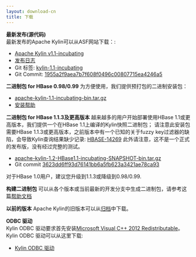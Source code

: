 ```yaml
---
layout: download-cn
title: 下载
---
```


__最新发布(源代码)__  
最新发布的Apache Kylin可以从ASF网站下载：:

* [Apache Kylin v1.1-incubating](http://www.apache.org/dyn/closer.cgi/incubator/kylin/apache-kylin-1.1-incubating/)
* [发布日志](http://kylin.incubator.apache.org/docs/release_notes.html)
* Git 标签: [kylin-1.1-incubating](https://github.com/apache/incubator-kylin/tree/kylin-1.1-incubating)
* Git Commit: [1955a2f9aea7b7f608f0496c00807715ea4246a5](https://github.com/apache/incubator-kylin/commit/1955a2f9aea7b7f608f0496c00807715ea4246a5)

__二进制包 for HBase 0.98/0.99__
为方便使用，我们提供预打包的二进制安装包：

  * [apache-kylin-1.1-incubating-bin.tar.gz](https://dist.apache.org/repos/dist/release/incubator/kylin/apache-kylin-1.1-incubating/apache-kylin-1.1-incubating-bin.tar.gz)
  * [安装帮助](http://kylin.incubator.apache.org/docs/install)

__二进制包 for HBase 1.1.3及更高版本__
越来越多的用户开始部署使用HBase 1.1或更高版本，我们提供一个在HBase 1.1上编译的Kylin快照二进制包；
请注意此安装包需要HBase 1.1.3或更高版本，之前版本中有一个已知的关于fuzzy key过滤器的缺陷，会导致Kylin查询结果缺少记录: [HBASE-14269](https://issues.apache.org/jira/browse/HBASE-14269)
此外请注意，这不是一个正式的发布版，没有经过完整的测试。

  * [apache-kylin-1.2-HBase1.1-incubating-SNAPSHOT-bin.tar.gz](https://dist.apache.org/repos/dist/dev/incubator/kylin/apache-kylin-1.2-incubating-snapshot/apache-kylin-1.2-HBase1.1-incubating-SNAPSHOT-bin.tar.gz)
  * Git commit [3623dd6ff93d76141bb6a5fb623a3421ae78ca93](https://github.com/apache/incubator-kylin/commit/3623dd6ff93d76141bb6a5fb623a3421ae78ca93)

对于HBase 1.0用户，建议您升级到1.1.3或降级到0.98/0.99.

__构建二进制包__
可以从各个版本或当前最新的开发分支中生成二进制包，请参考这篇[帮助文档](https://kylin.incubator.apache.org/development/howto_package.html)

__以前的版本__
Apache Kylin的旧版本可以从[归档](https://dist.apache.org/repos/dist/release/incubator/kylin/)中下载。

__ODBC 驱动__  
Kylin ODBC 驱动要求首先安装[Microsoft Visual C++ 2012 Redistributable]()。 
Kylin ODBC 驱动可以从这里下载:

  * [Kylin ODBC 驱动](http://kylin.incubator.apache.org/download/KylinODBCDriver.zip)
